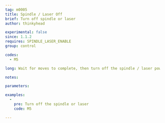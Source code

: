```yaml
---
tag: m0005
title: Spindle / Laser Off
brief: Turn off spindle or laser
author: thinkyhead

experimental: false
since: 1.1.2
requires: SPINDLE_LASER_ENABLE
group: control

codes:
  - M5

long: Wait for moves to complete, then turn off the spindle / laser power and PWM.

notes:

parameters:

examples:
  -
    pre: Turn off the spindle or laser
    code: M5

---
```


